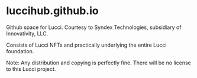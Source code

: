 # luccihub.github.io
Github space for Lucci. Courtesy to Syndex Technologies, subsidiary of Innovativity, LLC.

Consists of Lucci NFTs and practically underlying the entire Lucci foundation. 

Note: Any distribution and copying is perfectly fine. There will be no license to this Lucci project.
